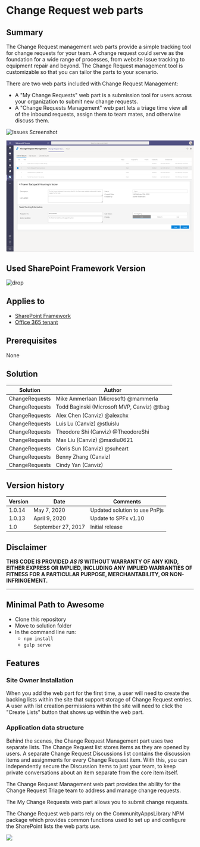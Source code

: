 # Change Request web parts

## Summary
The Change Request management web parts provide a simple tracking tool for change requests for your team.  A change request could serve as the foundation for a wide range of processes, from website issue tracking to equipment repair and beyond.  The Change Request management tool is customizable so that you can tailor the parts to your scenario.

There are two web parts included with Change Request Management:

* A "My Change Requests" web part is a submission tool for users across your organization to submit new change requests.
* A "Change Requests Management" web part lets a triage time view all of the inbound requests, assign them to team mates, and otherwise discuss them.

![Issues Screenshot](./assets/screenshot.png)

![Change management web parts set up as a personal Teams app](./assets/screenshot-teams.png)

## Used SharePoint Framework Version 
![drop](https://img.shields.io/badge/version-v1.10-green.svg)

## Applies to

* [SharePoint Framework](https://dev.office.com/sharepoint)
* [Office 365 tenant](https://dev.office.com/sharepoint/docs/spfx/set-up-your-development-environment)

## Prerequisites
 
None

## Solution

Solution                     | Author                                     			|
---------------------------- | ---------------------------------------------------- |
ChangeRequests               | Mike Ammerlaan (Microsoft) @mammerla                 |
ChangeRequests               | Todd Baginski (Microsoft MVP, Canviz) @tbag          |
ChangeRequests               | Alex Chen (Canviz) @alexchx  						|
ChangeRequests               | Luis Lu (Canviz) @stluislu   						|
ChangeRequests               | Theodore Shi (Canviz) @TheodoreShi                   |
ChangeRequests               | Max Liu (Canviz) @maxliu0621 						|
ChangeRequests               | Cloris Sun (Canviz) @suheart                         |
ChangeRequests               | Benny Zhang (Canviz)                                 |
ChangeRequests               | Cindy Yan (Canviz)                                   |


## Version history

Version | Date               | Comments
------- | ------------------ | --------
1.0.14  | May 7, 2020 | Updated solution to use PnPjs
1.0.13  | April 9, 2020 | Update to SPFx v1.10
1.0     | September 27, 2017 | Initial release

## Disclaimer
**THIS CODE IS PROVIDED *AS IS* WITHOUT WARRANTY OF ANY KIND, EITHER EXPRESS OR IMPLIED, INCLUDING ANY IMPLIED WARRANTIES OF FITNESS FOR A PARTICULAR PURPOSE, MERCHANTABILITY, OR NON-INFRINGEMENT.**

---

## Minimal Path to Awesome

- Clone this repository
- Move to solution folder
- In the command line run:
  - `npm install`
  - `gulp serve`

## Features

### Site Owner Installation

When you add the web part for the first time, a user will need to create the backing lists within the site that support storage of Change Request entries.  A user with list creation permissions within the site will need to click the "Create Lists" button that shows up within the web part.

### Application data structure

Behind the scenes, the Change Request Management part uses two separate lists.  The Change Request list stores items as they are opened by users.  A separate Change Request Discussions list contains the discussion items and assignments for every Change Request item.  With this, you can independently secure the Discussion items to just your team, to keep private conversations about an item separate from the core item itself. 

The Change Request Management web part provides the ability for the Change Request Triage team to address and manage change requests.

The My Change Requests web part allows you to submit change requests.

The Change Request web parts rely on the CommunityAppsLibrary NPM package which provides common functions used to set up and configure the SharePoint lists the web parts use.

<img src="https://telemetry.sharepointpnp.com/sp-dev-solutions/solutions/changerequests" />
